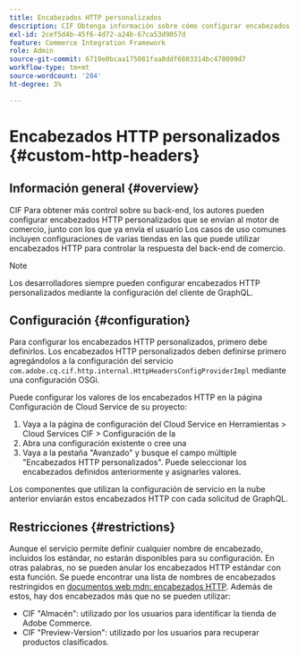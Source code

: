 ```yaml
---
title: Encabezados HTTP personalizados
description: CIF Obtenga información sobre cómo configurar encabezados HTTP personalizados que se envían al motor de comercio, junto con los que ya envía el administrador de la aplicación de correo electrónico de.
exl-id: 2cef5d4b-45f6-4d72-a24b-67ca53d9057d
feature: Commerce Integration Framework
role: Admin
source-git-commit: 6719e0bcaa175081faa8ddf6803314bc478099d7
workflow-type: tm+mt
source-wordcount: '284'
ht-degree: 3%

---
```


# Encabezados HTTP personalizados {#custom-http-headers}

## Información general {#overview}

CIF Para obtener más control sobre su back-end, los autores pueden configurar encabezados HTTP personalizados que se envían al motor de comercio, junto con los que ya envía el usuario Los casos de uso comunes incluyen configuraciones de varias tiendas en las que puede utilizar encabezados HTTP para controlar la respuesta del back-end de comercio.

>[!NOTE]
>
>Los desarrolladores siempre pueden configurar encabezados HTTP personalizados mediante la configuración del cliente de GraphQL.
>

## Configuración {#configuration}

Para configurar los encabezados HTTP personalizados, primero debe definirlos. Los encabezados HTTP personalizados deben definirse primero agregándolos a la configuración del servicio `com.adobe.cq.cif.http.internal.HttpHeadersConfigProviderImpl` mediante una configuración OSGi.

Puede configurar los valores de los encabezados HTTP en la página Configuración de Cloud Service de su proyecto:

1. Vaya a la página de configuración del Cloud Service en Herramientas > Cloud Services CIF > Configuración de la
1. Abra una configuración existente o cree una
1. Vaya a la pestaña &quot;Avanzado&quot; y busque el campo múltiple &quot;Encabezados HTTP personalizados&quot;. Puede seleccionar los encabezados definidos anteriormente y asignarles valores.

Los componentes que utilizan la configuración de servicio en la nube anterior enviarán estos encabezados HTTP con cada solicitud de GraphQL.

## Restricciones {#restrictions}

Aunque el servicio permite definir cualquier nombre de encabezado, incluidos los estándar, no estarán disponibles para su configuración. En otras palabras, no se pueden anular los encabezados HTTP estándar con esta función. Se puede encontrar una lista de nombres de encabezados restringidos en [documentos web mdn: encabezados HTTP](https://developer.mozilla.org/en-US/docs/Web/HTTP/Headers). Además de estos, hay dos encabezados más que no se pueden utilizar:

* CIF &quot;Almacén&quot;: utilizado por los usuarios para identificar la tienda de Adobe Commerce.
* CIF &quot;Preview-Version&quot;: utilizado por los usuarios para recuperar productos clasificados.
